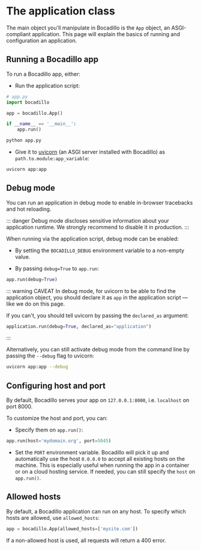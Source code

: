 # The application class

The main object you'll manipulate in Bocadillo is the `App` object, an
ASGI-compliant application. This page will explain the basics of running and configuration an application.

## Running a Bocadillo app

To run a Bocadillo app, either:

- Run the application script:

```python
# app.py
import bocadillo

app = bocadillo.App()

if __name__ == '__main__':
    app.run()
```

```bash
python app.py
```

- Give it to [uvicorn](https://www.uvicorn.org)
  (an ASGI server installed with Bocadillo) as `path.to.module:app_variable`:

```bash
uvicorn app:app
```

## Debug mode

You can run an application in debug mode to enable in-browser tracebacks and hot reloading.

::: danger
Debug mode discloses sensitive information about your application runtime. We strongly recommend to disable it in production.
:::

When running via the application script, debug mode can be enabled:

- By setting the `BOCADILLO_DEBUG` environment variable to a non-empty value.

- By passing `debug=True` to `app.run`:

```python
app.run(debug=True)
```

::: warning CAVEAT
In debug mode, for uvicorn to be able to find the application object, you should declare it as `app` in the application script — like we do on this page.

If you can't, you should tell uvicorn by passing the `declared_as` argument:

```python
application.run(debug=True, declared_as="application")
```

:::

Alternatively, you can still activate debug mode from the command line by passing the `--debug` flag to uvicorn:

```bash
uvicorn app:app --debug
```

## Configuring host and port

By default, Bocadillo serves your app on `127.0.0.1:8000`,
i.e. `localhost` on port 8000.

To customize the host and port, you can:

- Specify them on `app.run()`:

```python
app.run(host='mydomain.org', port=5045)
```

- Set the `PORT` environment variable. Bocadillo will pick
  it up and automatically use the host `0.0.0.0` to accept all existing hosts
  on the machine. This is especially useful when running the app in a
  container or on a cloud hosting service. If needed, you can still specify
  the `host` on `app.run()`.

## Allowed hosts

By default, a Bocadillo application can run on any host. To specify which hosts are allowed, use `allowed_hosts`:

```python
app = bocadillo.App(allowed_hosts=['mysite.com'])
```

If a non-allowed host is used, all requests will return a 400 error.
